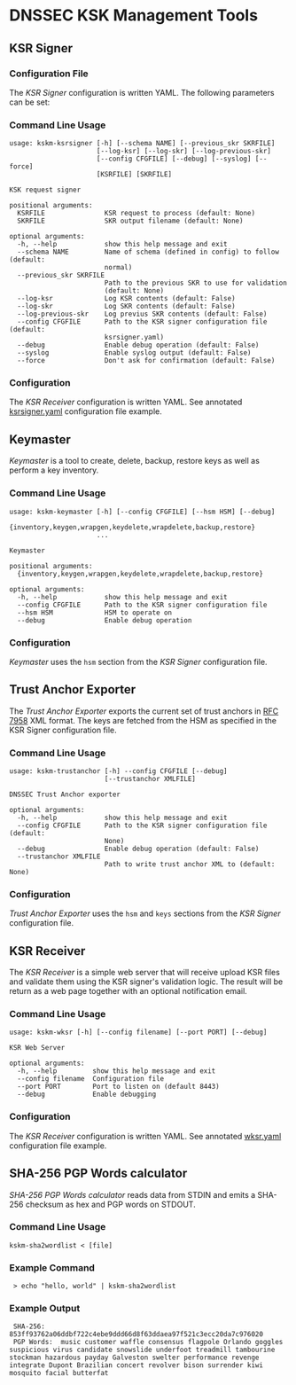 # DNSSEC KSK Management Tools


## KSR Signer

### Configuration File

The _KSR Signer_ configuration is written YAML. The following parameters can be set:

### Command Line Usage

    usage: kskm-ksrsigner [-h] [--schema NAME] [--previous_skr SKRFILE]
                          [--log-ksr] [--log-skr] [--log-previous-skr]
                          [--config CFGFILE] [--debug] [--syslog] [--force]
                          [KSRFILE] [SKRFILE]
    
    KSK request signer
    
    positional arguments:
      KSRFILE               KSR request to process (default: None)
      SKRFILE               SKR output filename (default: None)
    
    optional arguments:
      -h, --help            show this help message and exit
      --schema NAME         Name of schema (defined in config) to follow (default:
                            normal)
      --previous_skr SKRFILE
                            Path to the previous SKR to use for validation
                            (default: None)
      --log-ksr             Log KSR contents (default: False)
      --log-skr             Log SKR contents (default: False)
      --log-previous-skr    Log previus SKR contents (default: False)
      --config CFGFILE      Path to the KSR signer configuration file (default:
                            ksrsigner.yaml)
      --debug               Enable debug operation (default: False)
      --syslog              Enable syslog output (default: False)
      --force               Don't ask for confirmation (default: False)


### Configuration

The _KSR Receiver_ configuration is written YAML. See annotated [ksrsigner.yaml](../config/ksrsigner.yaml) configuration file example.




## Keymaster

_Keymaster_ is a tool to create, delete, backup, restore keys as well as perform a key inventory.

### Command Line Usage

    usage: kskm-keymaster [-h] [--config CFGFILE] [--hsm HSM] [--debug]
                          {inventory,keygen,wrapgen,keydelete,wrapdelete,backup,restore}
                          ...
    
    Keymaster
    
    positional arguments:
      {inventory,keygen,wrapgen,keydelete,wrapdelete,backup,restore}
    
    optional arguments:
      -h, --help            show this help message and exit
      --config CFGFILE      Path to the KSR signer configuration file
      --hsm HSM             HSM to operate on
      --debug               Enable debug operation

### Configuration

_Keymaster_ uses the `hsm` section from the _KSR Signer_ configuration file.



## Trust Anchor Exporter

The _Trust Anchor Exporter_ exports the current set of trust anchors in [RFC 7958](https://tools.ietf.org/html/rfc7958) XML format. The keys are fetched from the HSM as specified in the KSR Signer configuration file.

### Command Line Usage

    usage: kskm-trustanchor [-h] --config CFGFILE [--debug]
                            [--trustanchor XMLFILE]
    
    DNSSEC Trust Anchor exporter
    
    optional arguments:
      -h, --help            show this help message and exit
      --config CFGFILE      Path to the KSR signer configuration file (default:
                            None)
      --debug               Enable debug operation (default: False)
      --trustanchor XMLFILE
                            Path to write trust anchor XML to (default: None)

### Configuration

_Trust Anchor Exporter_ uses the `hsm` and `keys` sections from the _KSR Signer_ configuration file.



## KSR Receiver

The _KSR Receiver_ is a simple web server that will receive upload KSR files and validate them using the KSR signer's validation logic. The result will be return as a web page together with an optional notification email.

### Command Line Usage

    usage: kskm-wksr [-h] [--config filename] [--port PORT] [--debug]
    
    KSR Web Server
    
    optional arguments:
      -h, --help         show this help message and exit
      --config filename  Configuration file
      --port PORT        Port to listen on (default 8443)
      --debug            Enable debugging

### Configuration

The _KSR Receiver_ configuration is written YAML. See annotated [wksr.yaml](../config/wksr.yaml) configuration file example.




## SHA-256 PGP Words calculator

_SHA-256 PGP Words calculator_ reads data from STDIN and emits a SHA-256 checksum as hex and PGP words on STDOUT.

### Command Line Usage

    kskm-sha2wordlist < [file]

### Example Command

     > echo "hello, world" | kskm-sha2wordlist

### Example Output

     SHA-256:    853ff93762a06ddbf722c4ebe9ddd66d8f63ddaea97f521c3ecc20da7c976020
     PGP Words:  music customer waffle consensus flagpole Orlando goggles suspicious virus candidate snowslide underfoot treadmill tambourine stockman hazardous payday Galveston swelter performance revenge integrate Dupont Brazilian concert revolver bison surrender kiwi mosquito facial butterfat
